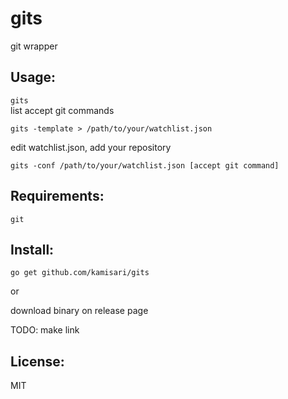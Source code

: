 gits
====
git wrapper

Usage:
------
`gits`  
list accept git commands

`gits -template > /path/to/your/watchlist.json`

edit watchlist.json, add your repository

`gits -conf /path/to/your/watchlist.json [accept git command]`


Requirements:
-------------
`git`

Install:
--------
`go get github.com/kamisari/gits`

or

download binary on release page

TODO: make link

License:
--------
MIT
